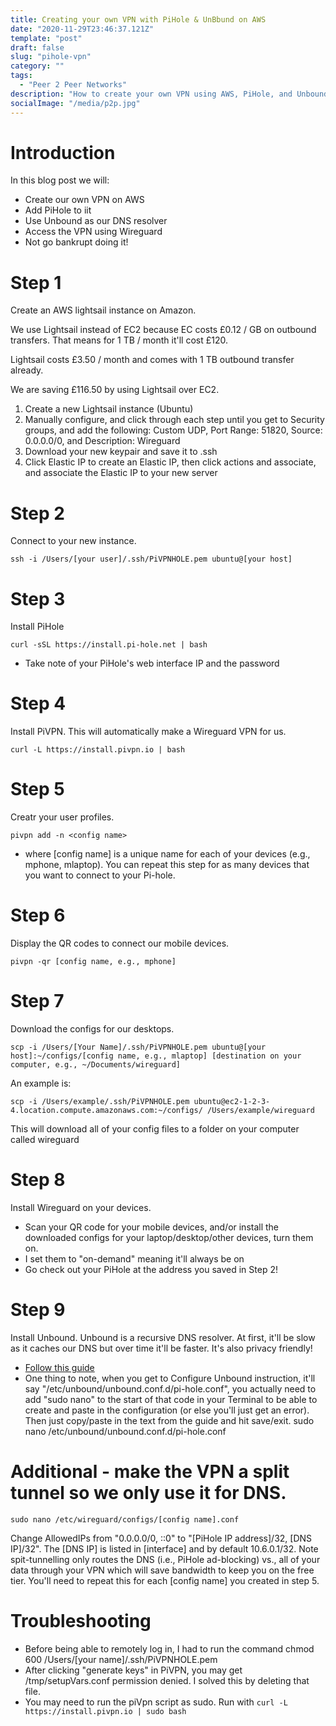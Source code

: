 ```yaml
---
title: Creating your own VPN with PiHole & UnBbund on AWS
date: "2020-11-29T23:46:37.121Z"
template: "post"
draft: false
slug: "pihole-vpn"
category: ""
tags:
  - "Peer 2 Peer Networks"
description: "How to create your own VPN using AWS, PiHole, and Unbound."
socialImage: "/media/p2p.jpg"
---
```


# Introduction

In this blog post we will:
* Create our own VPN on AWS
* Add PiHole to iit
* Use Unbound as our DNS resolver
* Access the VPN using Wireguard
* Not go bankrupt doing it!

# Step 1

Create an AWS lightsail instance on Amazon.

We use Lightsail instead of EC2 because EC costs £0.12 / GB on outbound transfers. That means for 1 TB / month it'll cost £120.

Lightsail costs £3.50 / month and comes with 1 TB outbound transfer already.

We are saving £116.50 by using Lightsail over EC2.

1. Create a new Lightsail instance (Ubuntu)
2. Manually configure, and click through each step until you get to Security groups, and add the following: Custom UDP, Port Range: 51820, Source: 0.0.0.0/0, and Description: Wireguard
3. Download your new keypair and save it to .ssh
4. Click Elastic IP to create an Elastic IP, then click actions and associate, and associate the Elastic IP to your new server

# Step 2

Connect to your new instance.

```console
ssh -i /Users/[your user]/.ssh/PiVPNHOLE.pem ubuntu@[your host]
```

# Step 3

Install PiHole

```console
curl -sSL https://install.pi-hole.net | bash
```

* Take note of your PiHole's web interface IP and the password

# Step 4

Install PiVPN. This will automatically make a Wireguard VPN for us.

```console
curl -L https://install.pivpn.io | bash
```

# Step 5

Creatr your user profiles.

```console
pivpn add -n <config name>
```

* where [config name] is a unique name for each of your devices (e.g., mphone, mlaptop). You can repeat this step for as many devices that you want to connect to your Pi-hole.

# Step 6

Display the QR codes to connect our mobile devices.

```
pivpn -qr [config name, e.g., mphone]
```

# Step 7

Download the configs for our desktops.

```
scp -i /Users/[Your Name]/.ssh/PiVPNHOLE.pem ubuntu@[your host]:~/configs/[config name, e.g., mlaptop] [destination on your computer, e.g., ~/Documents/wireguard]
```

An example is:

```
scp -i /Users/example/.ssh/PiVPNHOLE.pem ubuntu@ec2-1-2-3-4.location.compute.amazonaws.com:~/configs/ /Users/example/wireguard
```

This will download all of your config files to a folder on your computer called wireguard

# Step 8

Install Wireguard on your devices.

* Scan your QR code for your mobile devices, and/or install the downloaded configs for your laptop/desktop/other devices, turn them on.
* I set them to "on-demand" meaning it'll always be on
* Go check out your PiHole at the address you saved in Step 2!

# Step 9

Install Unbound. Unbound is a recursive DNS resolver. At first, it'll be slow as it caches our DNS but over time it'll be faster. It's also privacy friendly!

* [Follow this guide](https://docs.pi-hole.net/guides/unbound/)
* One thing to note, when you get to Configure Unbound instruction, it'll say "/etc/unbound/unbound.conf.d/pi-hole.conf", you actually need to add "sudo nano" to the start of that code in your Terminal to be able to create and paste in the configuration (or else you'll just get an error). Then just copy/paste in the text from the guide and hit save/exit. sudo nano /etc/unbound/unbound.conf.d/pi-hole.conf


# Additional - make the VPN a split tunnel so we only use it for DNS.

```console
sudo nano /etc/wireguard/configs/[config name].conf
```

Change AllowedIPs from "0.0.0.0/0, ::0" to "[PiHole IP address]/32, [DNS IP]/32".
The [DNS IP] is listed in [interface] and by default 10.6.0.1/32.
Note spit-tunnelling only routes the DNS (i.e., PiHole ad-blocking) vs., all of your data through your VPN which will save bandwidth to keep you on the free tier.
You'll need to repeat this for each [config name] you created in step 5.

# Troubleshooting
* Before being able to remotely log in, I had to run the command chmod 600 /Users/[your name]/.ssh/PiVPNHOLE.pem
* After clicking "generate keys" in PiVPN, you may get /tmp/setupVars.conf permission denied. I solved this by deleting that file.
* You may need to run the piVpn script as sudo. Run with `curl -L https://install.pivpn.io | sudo bash`